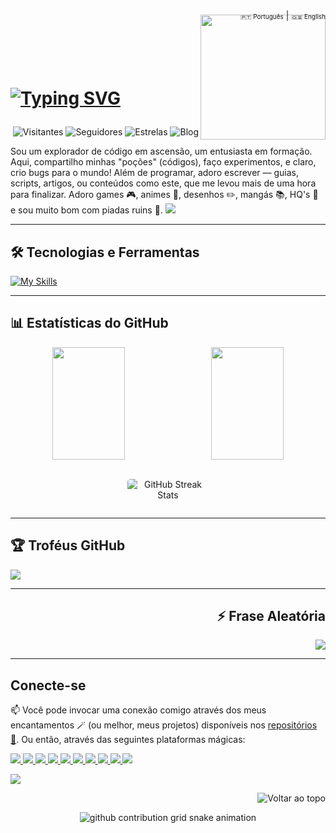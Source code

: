  <div align="right">
  <a href="https://github.com/SingeloDux" style="font-size: 10px; text-decoration: none;">🇵🇹 Português</a> | 
  <a href="https://github.com/SingeloDux/readme_en" style="font-size: 10px; text-decoration: none;">🇬🇧 English</a>
</div>
<img align="right" width="200px" style="margin-top:-10px" src="https://i.imgur.com/QhN9tAc.png">
</br></br></br></br>
<h1 align="left">
 
 [![Typing SVG](https://readme-typing-svg.herokuapp.com?color=fff&size=30&center=false&vCenter=true&width=600&lines=Olá,+sou+Singelo+Dux!+👨‍💻;Um+entusiasta+em+formação!;Explore+e+contribua+à+vontade!+👻+)](https://git.io/typing-svg)
</h1>

<div align="right">

  <!-- ![pv](https://pageview.vercel.app/?github_user=SingeloDux) -->
  ![Visitantes](https://hits.sh/github.com/SingeloDux.svg?style=flat-square&label=Visitantes&color=blue&labelColor=black)
  ![Seguidores](https://img.shields.io/github/followers/SingeloDux?label=Seguidores&style=social)
  ![Estrelas](https://img.shields.io/github/stars/SingeloDux?style=social)
  ![Blog](https://img.shields.io/badge/Blog-SingeloDux-blue?style=flat&logo=blog)
  
</div>
<p> Sou um explorador de código em ascensão, um entusiasta em formação. Aqui, compartilho minhas "poções" (códigos), faço experimentos, e claro, crio bugs para o mundo! Além de programar, adoro escrever — guias, scripts, artigos, ou conteúdos como este, que me levou mais de uma hora para finalizar. Adoro games 🎮, animes 🎥, desenhos ✏️, mangás 📚, HQ's 📖 e sou muito bom com piadas ruins 👻. 
<img src="https://capsule-render.vercel.app/api?type=waving&color=gradient&height=80&section=footer"/>
</p>

---

## 🛠️  Tecnologias e Ferramentas

[![My Skills](https://skillicons.dev/icons?i=linux,windows,git,github,stackoverflow,vscode,figma,c,py,php,mysql,sqlite,html,css,js,md,wordpress&theme=dark&perline=16)](#)

<!-- Lista aqui: https://github.com/tandpfun/skill-icons?tab=readme-ov-file#icons-list -->

---

## 📊 Estatísticas do GitHub

<div align="center">
    <img width="48%" height="180em" 
         src="https://github-readme-stats.vercel.app/api?username=SingeloDux&show_icons=true&hide_title=true&count_private=true&theme=blue-green" 
         style="vertical-align: top;" />
    &nbsp;
    <img width="48%" height="180em" 
         src="https://github-readme-stats.vercel.app/api/top-langs/?username=SingeloDux&layout=compact&langs_count=6&theme=blue-green" 
         style="vertical-align: top;" />
  </a>
</div>
</br>
<!-- Current Streak Stats -->
<div align="center">
 <div style="display: flex; justify-content: center; width: 90%;">
  
   <img 
     src="https://streak-stats.demolab.com?user=SingeloDux&theme=dark&border_radius=5&locale=pt_BR&card_width=800" 
     alt="GitHub Streak Stats" 
     style="max-width: 90%; height: auto; border-radius: 5px;" />

 </div>
</div>

---

## 🏆 Troféus GitHub

![](https://github-profile-trophy.vercel.app/?username=SingeloDux&theme=dark&no-frame=false&no-bg=true&margin-w=4)

---

<div align="right">

  ## ⚡ Frase Aleatória

  ![](https://quotes-github-readme.vercel.app/api?type=horizontal&theme=dark)
  
</div>

---

## Conecte-se

📫 Você pode invocar uma conexão comigo através dos meus encantamentos 🪄 (ou melhor, meus projetos) disponíveis nos [repositórios 📂](https://github.com/SingeloDux?tab=repositories). Ou então, através das seguintes plataformas mágicas:

<p align="left"> 
  <a href="mailto:singelodux@gmail.com" target="_blank">
    <img src="https://img.shields.io/badge/-Gmail-ff0000?style=plastic&logo=gmail&logoColor=white" /> 
  </a>
  <a href="https://singelodux.blogspot.com/" target="_blank">
    <img src="https://img.shields.io/badge/-LinkedIn-0A66C2?style=plastic&logo=linkedin&logoColor=white" /> 
    <img src="https://img.shields.io/badge/-Itch.io-1d1d1d?style=plastic&logo=itch.io&logoColor=white" /> 
    <img src="https://img.shields.io/badge/-GitHub-181717?style=plastic&logo=github&logoColor=white" /> 
    <img src="https://img.shields.io/badge/-MAL-00B5D6?style=plastic&logo=myanimelist&logoColor=white" />  
    <img src="https://img.shields.io/badge/-TV%20Time-FF6B6B?style=plastic&logo=tvtime&logoColor=white" />  
    <img src="https://img.shields.io/badge/-DeviantArt-04B404?style=plastic&logo=deviantart&logoColor=white" />  
    <img src="https://img.shields.io/badge/-Instagram-E4405F?style=plastic&logo=instagram&logoColor=white" />  
    <img src="https://img.shields.io/badge/-Facebook-1877F2?style=plastic&logo=facebook&logoColor=white" />  
    <img src="https://img.shields.io/badge/-Twitter-1DA1F2?style=plastic&logo=twitter&logoColor=white" /> 
  </a>
</p>

<img src="https://capsule-render.vercel.app/api?type=waving&color=gradient&height=80&section=footer"/>

<div align="right">
 
![Voltar ao topo](https://img.shields.io/badge/Voltar%20ao%20topo-181717?style=for-the-badge&logo=arrow-up&logoColor=white)
  
</div>
<div style="text-align: center;">
<picture align="center">
  <source media="(prefers-color-scheme: dark)" srcset="https://raw.githubusercontent.com/SingeloDux/singelodux/output/github-contribution-grid-snake-dark.svg">
  <source media="(prefers-color-scheme: light)" srcset="https://raw.githubusercontent.com/SingeloDux/singelodux/output/github-contribution-grid-snake.svg">
  <img align="center" alt="github contribution grid snake animation" src="https://raw.githubusercontent.com/SingeloDux/singelodux/output/github-contribution-grid-snake.gif">
</picture>
</div>
